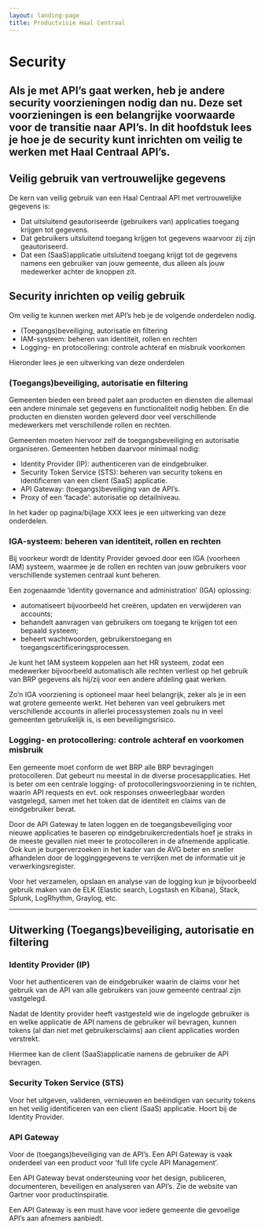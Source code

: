```yaml
---
layout: landing-page
title: Productvisie Haal Centraal
---
```


# Security

## Als je met API’s gaat werken, heb je andere security voorzieningen nodig dan nu. Deze set voorzieningen is een belangrijke voorwaarde voor de transitie naar API’s. In dit hoofdstuk lees je hoe je de security kunt inrichten om veilig te werken met Haal Centraal API’s. 

## Veilig gebruik van vertrouwelijke gegevens
De kern van veilig gebruik van een Haal Centraal API met vertrouwelijke gegevens is:
* Dat uitsluitend geautoriseerde (gebruikers van) applicaties toegang krijgen tot gegevens.
* Dat gebruikers uitsluitend toegang krijgen tot gegevens waarvoor zij zijn geautoriseerd.
* Dat een (SaaS)applicatie uitsluitend toegang krijgt tot de gegevens namens een gebruiker van jouw gemeente, dus alleen als jouw medewerker achter de knoppen zit.
 
## Security inrichten op veilig gebruik
Om veilig te kunnen werken met API’s heb je de volgende onderdelen nodig.
* (Toegangs)beveiliging, autorisatie en filtering
* IAM-systeem: beheren van identiteit, rollen en rechten
* Logging- en protocollering: controle achteraf en misbruik voorkomen

Hieronder lees je een uitwerking van deze onderdelen

### (Toegangs)beveiliging, autorisatie en filtering
Gemeenten bieden een breed palet aan producten en diensten die allemaal een andere minimale set gegevens en functionaliteit nodig hebben. En die producten en diensten worden geleverd door veel verschillende medewerkers met verschillende rollen en rechten. 

Gemeenten moeten hiervoor zelf de toegangsbeveiliging en autorisatie organiseren. Gemeenten hebben daarvoor minimaal nodig:

* Identity Provider (IP): authenticeren van de eindgebruiker.
* Security Token Service (STS): beheren van security tokens en identificeren van een client (SaaS) applicatie.
* API Gateway: (toegangs)beveiliging van de API’s.
* Proxy of een ‘facade’: autorisatie op detailniveau.

In het kader op pagina/bijlage XXX lees je een uitwerking van deze onderdelen.

### IGA-systeem: beheren van identiteit, rollen en rechten
Bij voorkeur wordt de Identity Provider gevoed door een IGA (voorheen IAM) systeem, waarmee je de rollen en rechten van jouw gebruikers voor verschillende systemen centraal kunt beheren. 

Een zogenaamde ‘identity governance and administration’ (IGA) oplossing: 
* automatiseert bijvoorbeeld het creëren, updaten en verwijderen van accounts; 
* behandelt aanvragen van gebruikers om toegang te krijgen tot een bepaald systeem; 
* beheert wachtwoorden, gebruikerstoegang en toegangscertificeringsprocessen. 

Je kunt het IAM systeem koppelen aan het HR systeem, zodat een medewerker bijvoorbeeld automatisch alle rechten verliest op het gebruik van BRP gegevens als hij/zij voor een andere afdeling gaat werken.

Zo’n IGA voorziening is optioneel maar heel belangrijk, zeker als je in een wat grotere gemeente werkt. Het beheren van veel gebruikers met verschillende accounts in allerlei processystemen zoals nu in veel gemeenten gebruikelijk is, is een beveiligingsrisico.

### Logging- en protocollering: controle achteraf en voorkomen misbruik
Een gemeente moet conform de wet BRP alle BRP bevragingen protocolleren. Dat gebeurt nu meestal in de diverse procesapplicaties. Het is beter om een centrale logging- of protocolleringsvoorziening in te richten, waarin API requests en evt. ook responses onweerlegbaar worden vastgelegd, samen met het token dat de identiteit en claims van de eindgebruiker bevat. 

Door de API Gateway te laten loggen en de toegangsbeveiliging voor nieuwe applicaties te baseren op eindgebruikercredentials hoef je straks in de meeste gevallen niet meer te protocolleren in de afnemende applicatie. Ook kun je burgerverzoeken in het kader van de AVG beter en sneller afhandelen door de logginggegevens te verrijken met de informatie uit je verwerkingsregister. 

Voor het verzamelen, opslaan en analyse van de logging kun je bijvoorbeeld gebruik maken van de ELK (Elastic search, Logstash en Kibana), Stack, Splunk, LogRhythm, Graylog, etc.

------------------
## Uitwerking (Toegangs)beveiliging, autorisatie en filtering

### Identity Provider (IP)	
Voor het authenticeren van de eindgebruiker waarin de claims voor het gebruik van de API van alle gebruikers van jouw gemeente centraal zijn vastgelegd. 

Nadat de Identity provider heeft vastgesteld wie de ingelogde gebruiker is en welke applicatie de API namens de gebruiker wil bevragen, kunnen tokens (al dan niet met gebruikersclaims) aan client applicaties worden verstrekt. 

Hiermee kan de client (SaaS)applicatie namens de gebruiker de API bevragen.

### Security Token Service (STS)	
Voor het uitgeven, valideren, vernieuwen en beëindigen van security tokens en het veilig identificeren van een client (SaaS) applicatie. Hoort bij de Identity Provider.

### API Gateway	
Voor de (toegangs)beveiliging van de API’s. Een API Gateway is vaak onderdeel van een product voor ‘full life cycle API Management’. 

Een API Gateway bevat ondersteuning voor het design, publiceren, documenteren, beveiligen en analyseren van API’s. Zie de website van Gartner voor productinspiratie. 

Een API Gateway is een must have voor iedere gemeente die gevoelige API’s aan afnemers aanbiedt.

